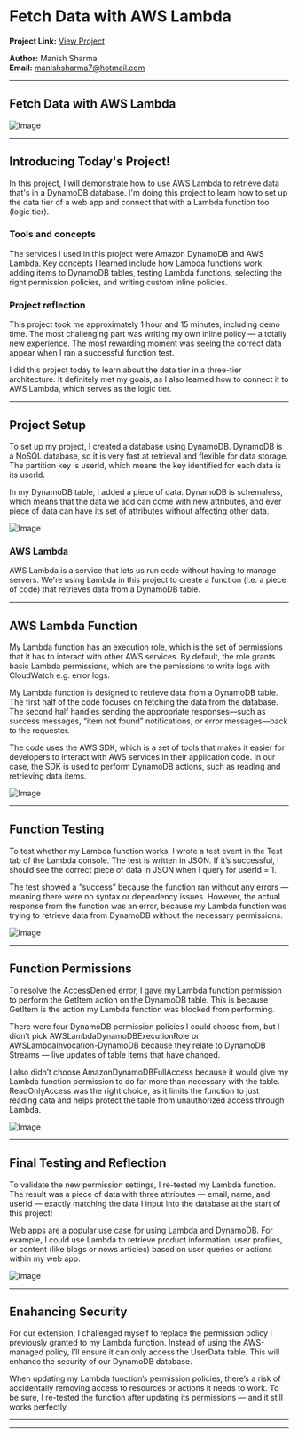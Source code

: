 # Fetch Data with AWS Lambda

**Project Link:** [View Project](http://learn.nextwork.org/projects/aws-compute-lambda)

**Author:** Manish Sharma  
**Email:** manishsharma7@hotmail.com

---

## Fetch Data with AWS Lambda

![Image](http://learn.nextwork.org/elated_cyan_peaceful_duck/uploads/aws-compute-lambda_p9thryj2)

---

## Introducing Today's Project!

In this project, I will demonstrate how to use AWS Lambda to retrieve data that's in a DynamoDB database. I'm doing this project to learn how to set up the data tier of a web app and connect that with a Lambda function too (logic tier).

### Tools and concepts

The services I used in this project were Amazon DynamoDB and AWS Lambda. Key concepts I learned include how Lambda functions work, adding items to DynamoDB tables, testing Lambda functions, selecting the right permission policies, and writing custom inline policies.

### Project reflection

This project took me approximately 1 hour and 15 minutes, including demo time. The most challenging part was writing my own inline policy — a totally new experience. The most rewarding moment was seeing the correct data appear when I ran a successful function test.

I did this project today to learn about the data tier in a three-tier architecture. It definitely met my goals, as I also learned how to connect it to AWS Lambda, which serves as the logic tier.

---

## Project Setup

To set up my project, I created a database using DynamoDB.
DynamoDB is a NoSQL database, so it is very fast at retrieval and flexible for data storage. The partition key is userld, which means the key identified for each data is its userld.

In my DynamoDB table, I added a piece of data.
DynamoDB is schemaless, which means that the data we add can come with new attributes, and ever piece of data can have its set of attributes without affecting other data.

![Image](http://learn.nextwork.org/elated_cyan_peaceful_duck/uploads/aws-compute-lambda_a112c3d5)

### AWS Lambda

AWS Lambda is a service that lets us run code without having to manage servers. We're using Lambda in this project to create a function (i.e. a piece of code) that retrieves data from a DynamoDB table.

---

## AWS Lambda Function

My Lambda function has an execution role, which is the set of permissions that it has to interact with other AWS services. By  default, the role grants basic Lambda permissions, which are the pemissions to write logs with CloudWatch e.g. error logs.

My Lambda function is designed to retrieve data from a DynamoDB table. The first half of the code focuses on fetching the data from the database. The second half handles sending the appropriate responses—such as success messages, “item not found” notifications, or error messages—back to the requester.

The code uses the AWS SDK, which is a set of tools that makes it easier for developers to interact with AWS services in their application code. In our case, the SDK is used to perform DynamoDB actions, such as reading and retrieving data items.

![Image](http://learn.nextwork.org/elated_cyan_peaceful_duck/uploads/aws-compute-lambda_a1b2c3d5)

---

## Function Testing

To test whether my Lambda function works, I wrote a test event in the Test tab of the Lambda console. The test is written in JSON. If it’s successful, I should see the correct piece of data in JSON when I query for userId = 1.

The test showed a “success” because the function ran without any errors — meaning there were no syntax or dependency issues. However, the actual response from the function was an error, because my Lambda function was trying to retrieve data from DynamoDB without the necessary permissions.

![Image](http://learn.nextwork.org/elated_cyan_peaceful_duck/uploads/aws-compute-lambda_u1v2w3x4)

---

## Function Permissions

To resolve the AccessDenied error, I gave my Lambda function permission to perform the GetItem action on the DynamoDB table. This is because GetItem is the action my Lambda function was blocked from performing.

There were four DynamoDB permission policies I could choose from, but I didn’t pick AWSLambdaDynamoDBExecutionRole or AWSLambdaInvocation-DynamoDB because they relate to DynamoDB Streams — live updates of table items that have changed.

I also didn’t choose AmazonDynamoDBFullAccess because it would give my Lambda function permission to do far more than necessary with the table. ReadOnlyAccess was the right choice, as it limits the function to just reading data and helps protect the table from unauthorized access through Lambda.

![Image](http://learn.nextwork.org/elated_cyan_peaceful_duck/uploads/aws-compute-lambda_3ethryj2)

---

## Final Testing and Reflection

To validate the new permission settings, I re-tested my Lambda function. The result was a piece of data with three attributes — email, name, and userId — exactly matching the data I input into the database at the start of this project!

Web apps are a popular use case for using Lambda and DynamoDB. For example, I could use Lambda to retrieve product information, user profiles, or content (like blogs or news articles) based on user queries or actions within my web app.

![Image](http://learn.nextwork.org/elated_cyan_peaceful_duck/uploads/aws-compute-lambda_p9thryj2)

---

## Enahancing Security

For our extension, I challenged myself to replace the permission policy I previously granted to my Lambda function. Instead of using the AWS-managed policy, I’ll ensure it can only access the UserData table. This will enhance the security of our DynamoDB database.

<nil>

When updating my Lambda function’s permission policies, there’s a risk of accidentally removing access to resources or actions it needs to work. To be sure, I re-tested the function after updating its permissions — and it still works perfectly.

---

---
